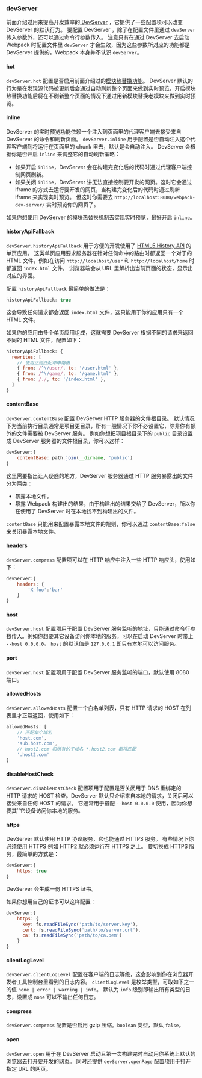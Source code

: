 ### devServer
前面介绍过用来提高开发效率的[ DevServer](../入门/使用DevServer.md) ，它提供了一些配置项可以改变 DevServer 的默认行为。
要配置 DevServer ，除了在配置文件里通过 `devServer` 传入参数外，还可以通过命令行参数传入。
注意只有在通过 DevServer 去启动 Webpack 时配置文件里 `devServer` 才会生效，因为这些参数所对应的功能都是 DevServer 提供的，Webpack 本身并不认识 `devServer`。

#### hot
`devServer.hot` 配置是否启用前面介绍过的[模块热替换功能](../入门/使用DevServer.md#模块热替换)。
DevServer 默认的行为是在发现源代码被更新后会通过自动刷新整个页面来做到实时预览，开启模块热替换功能后将在不刷新整个页面的情况下通过用新模块替换老模块来做到实时预览。


#### inline
DevServer 的实时预览功能依赖一个注入到页面里的代理客户端去接受来自 DevServer 的命令和刷新页面。
`devServer.inline` 用于配置是否自动注入这个代理客户端到将运行在页面里的 chunk 里去，默认是会自动注入。
DevServer 会根据你是否开启 `inline` 来调整它的自动刷新策略：
- 如果开启 `inline`，DevServer 会在构建完变化后的代码时通过代理客户端控制网页刷新。
- 如果关闭 `inline`，DevServer 讲无法直接控制要开发的网页。这时它会通过 iframe 的方式去运行要开发的网页，当构建完变化后的代码时通过刷新 iframe 来实现实时预览。
但这时你需要去 `http://localhost:8080/webpack-dev-server/` 实时预览你的网页了。

如果你想使用 DevServer 的模块热替换机制去实现实时预览，最好开启 `inline`。


#### historyApiFallback
`devServer.historyApiFallback` 用于方便的开发使用了 [HTML5 History API](https://developer.mozilla.org/en-US/docs/Web/API/History) 的单页应用。
这类单页应用要求服务器在针对任何命中的路由时都返回一个对于的 HTML 文件，例如在访问 `http://localhost/user` 和 `http://localhost/home` 时都返回 `index.html` 文件，
浏览器端会从 URL 里解析出当前页面的状态，显示出对应的界面。

配置 `historyApiFallback` 最简单的做法是：
```js
historyApiFallback: true
```
这会导致任何请求都会返回 `index.html` 文件，这只能用于你的应用只有一个 HTML 文件。

如果你的应用由多个单页应用组成，这就需要 DevServer 根据不同的请求来返回不同的 HTML 文件，配置如下：
```js
historyApiFallback: {
  rewrites: [
    // 使用正则匹配命中路由
    { from: /^\/user/, to: '/user.html' },
    { from: /^\/game/, to: '/game.html' },
    { from: /./, to: '/index.html' },
  ]
}
```

#### contentBase
`devServer.contentBase` 配置 DevServer HTTP 服务器的文件根目录。
默认情况下为当前执行目录通常是项目更目录，所有一般情况下你不必设置它，除非你有额外的文件需要被 DevServer 服务。
例如你想把项目根目录下的 `public` 目录设置成 DevServer 服务器的文件根目录，你可以这样：
```js
devServer:{
    contentBase: path.join(__dirname, 'public')
}
```

这里需要指出让人疑惑的地方，DevServer 服务器通过 HTTP 服务暴露出的文件分为两类：
- 暴露本地文件。
- 暴露 Webpack 构建出的结果，由于构建出的结果交给了 DevServer，所以你在使用了 DevServer 时在本地找不到构建出的文件。

`contentBase` 只能用来配置暴露本地文件的规则，你可以通过 `contentBase:false` 来关闭暴露本地文件。


#### headers
`devServer.compress` 配置项可以在 HTTP 响应中注入一些 HTTP 响应头，使用如下：
```js
devServer:{
    headers: {
        'X-foo':'bar'
    }
}
```


#### host
`devServer.host` 配置项用于配置 DevServer 服务监听的地址，只能通过命令行参数传入。例如你想要其它设备访问你本地的服务，可以在启动 DevServer 时带上 `--host 0.0.0.0`。
`host` 的默认值是 `127.0.0.1` 即只有本地可以访问服务。


#### port
`devServer.host` 配置项用于配置 DevServer 服务监听的端口，默认使用 8080 端口。


#### allowedHosts
`devServer.allowedHosts` 配置一个白名单列表，只有 HTTP 请求的 HOST 在列表里才正常返回，使用如下：
```js
allowedHosts: [
    // 匹配单个域名
    'host.com',
    'sub.host.com',
    // host2.com 和所有的子域名 *.host2.com 都将匹配
    '.host2.com'
]
```


#### disableHostCheck
`devServer.disableHostCheck` 配置项用于配置是否关闭用于 DNS 重绑定的 HTTP 请求的 HOST 检查。DevServer 默认只介绍来自本地的请求，关闭后可以接受来自任何 HOST 的请求。
它通常用于搭配 `--host 0.0.0.0` 使用，因为你想要其``它设备访问你本地的服务。


#### https
DevServer 默认使用 HTTP 协议服务，它也能通过 HTTPS 服务。
有些情况下你必须使用 HTTPS 例如 HTTP2 就必须运行在 HTTPS 之上。
要切换成 HTTPS 服务，最简单的方式是：
```js
devServer:{
    https: true
}
```
DevServer 会生成一份 HTTPS 证书。

如果你想用自己的证书可以这样配置：
```js
devServer:{
    https: {
      key: fs.readFileSync('path/to/server.key'),
      cert: fs.readFileSync('path/to/server.crt'),
      ca: fs.readFileSync('path/to/ca.pem')
    }
}
```


#### clientLogLevel
`devServer.clientLogLevel` 配置在客户端的日志等级，这会影响到你在浏览器开发者工具控制台里看到的日志内容。
`clientLogLevel` 是枚举类型，可取如下之一的值 `none | error | warning | info`。
默认为 `info` 级别即输出所有类型的日志，设置成 `none` 可以不输出任何日志。


#### compress
`devServer.compress` 配置是否启用 gzip 压缩。`boolean` 类型，默认 `false`。


#### open
`devServer.open` 用于在 DevServer 启动且第一次构建完时自动用你系统上默认的浏览器去打开要开发的网页。
同时还提供 `devServer.openPage` 配置项用于打开指定 URL 的网页。